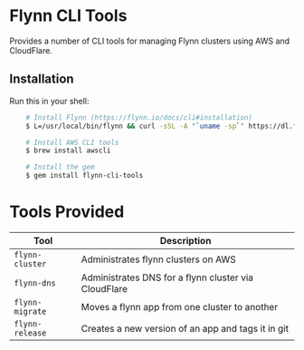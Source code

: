 # Flynn CLI Tools

Provides a number of CLI tools for managing Flynn clusters using AWS and CloudFlare.

## Installation

Run this in your shell:

```bash
    # Install Flynn (https://flynn.io/docs/cli#installation)
    $ L=/usr/local/bin/flynn && curl -sSL -A "`uname -sp`" https://dl.flynn.io/cli | zcat >$L && chmod +x $L

    # Install AWS CLI tools
    $ brew install awscli

    # Install the gem
    $ gem install flynn-cli-tools
```

# Tools Provided

| Tool | Description |
| ---- | ----------- |
| `flynn-cluster` | Administrates flynn clusters on AWS |
| `flynn-dns` | Administrates DNS for a flynn cluster via CloudFlare |
| `flynn-migrate` | Moves a flynn app from one cluster to another |
| `flynn-release` | Creates a new version of an app and tags it in git |
